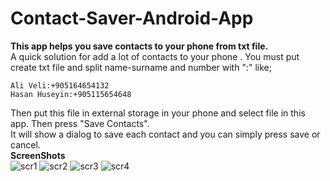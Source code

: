 # Contact-Saver-Android-App
**This app helps you save contacts to your phone from txt file.** <br>
A quick solution for add a lot of contacts to your phone . You must put create txt file and split name-surname and number with ":" like; 
```
Ali Veli:+905164654132
Hasan Huseyin:+905115654648
```
Then put this file in external storage in your phone and select file in this app. Then press "Save Contacts". <br>
It will show a dialog to save each contact and you can simply press save or cancel. <br>
**ScreenShots**<br>
![scr1](https://drive.google.com/open?id=1ufPin9oqnZft-IbYy_kRKzhUJsS_3HWK)
![scr2](https://drive.google.com/open?id=1JbcunJGMyT4hk8CqILolNXoMZ0PHiB0j)
![scr3](https://drive.google.com/open?id=1B7H50MEse1ZXLta4IALLxblRJOOwPlmB)
![scr4](https://drive.google.com/open?id=1tnioSCzPvwpuRI1TUT_u4xOk89aYfsFF)
